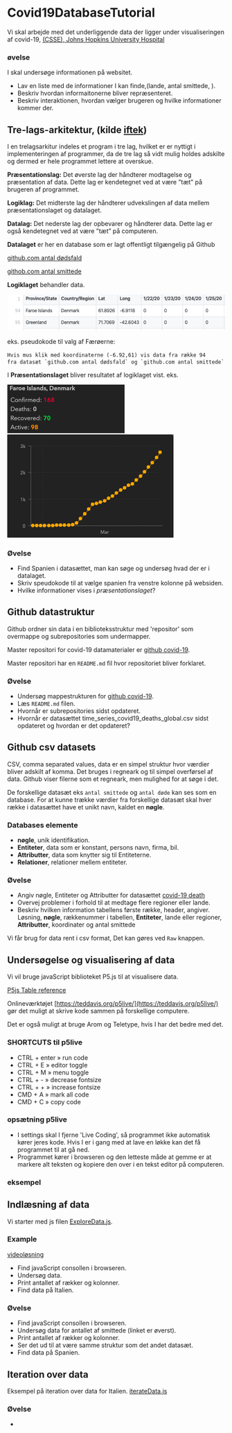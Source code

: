 # Covid19DatabaseTutorial

Vi skal arbejde med det underliggende data der ligger under visualiseringen af covid-19, [(CSSE), Johns Hopkins University Hospital](https://www.arcgis.com/apps/opsdashboard/index.html#/bda7594740fd40299423467b48e9ecf6)

### øvelse
I skal undersøge informationen på websitet.
* Lav en liste med de informationer I kan finde,(lande, antal smittede, ).
* Beskriv hvordan informaitonerne bliver repræsenteret.
* Beskriv interaktionen, hvordan vælger brugeren og hvilke informationer kommer der.


## Tre-lags-arkitektur, (kilde [iftek](http://iftek.dk/leksikon:tre-lags-arkitektur))
I en trelagsarkitur indeles et program i tre lag, hvilket er er nyttigt i implementeringen af programmer, da de tre lag så vidt mulig holdes adskilte og dermed er hele programmet lettere at overskue.

**Præsentationslag:** Det øverste lag der håndterer modtagelse og præsentation af data. Dette lag er kendetegnet ved at være ”tæt” på brugeren af programmet.

**Logiklag:** Det midterste lag der håndterer udvekslingen af data mellem præsentationslaget og datalaget.

**Datalag:** Det nederste lag der opbevarer og håndterer data. Dette lag er også kendetegnet ved at være ”tæt” på computeren.

**Datalaget** er her en database som er lagt offentligt tilgængelig på Github

 [github.com antal dødsfald](https://github.com/CSSEGISandData/COVID-19/blob/master/csse_covid_19_data/csse_covid_19_time_series/time_series_covid19_deaths_global.csv)

[githob.com antal smittede](https://github.com/CSSEGISandData/COVID-19/blob/master/csse_covid_19_data/csse_covid_19_time_series/time_series_covid19_confirmed_global.csv)

**Logiklaget** behandler data.

![dataeksempel](images/database1.png)

eks.
pseudokode til valg af Færøerne:
```
Hvis mus klik med koordinaterne (-6.92,61) vis data fra række 94
fra datasæt `github.com antal dødsfald` og `github.com antal smittede`
```

I **Præsentationslaget** bliver resultatet af logiklaget vist.
eks.

![faeroeerne](images/database2.png)
![graf](images/database3.png)

### Øvelse
* Find Spanien i datasættet, man kan søge og undersøg hvad der er i datalaget.
* Skriv speudokode til at vælge spanien fra venstre kolonne på websiden.
* Hvilke informationer vises i *præsentationslaget*?


## Github datastruktur
Github ordner sin data i en biblioteksstruktur med 'repositor' som overmappe og subrepositories som undermapper.

Master repositori for covid-19 datamaterialer er [github covid-19](https://github.com/CSSEGISandData/COVID-19).

Master repositori har en `README.md` fil hvor repositoriet bliver forklaret.

### Øvelse
*   Undersøg mappestrukturen for  [github covid-19](https://github.com/CSSEGISandData/COVID-19).
* Læs `README.md` filen.
* Hvornår er subrepositories sidst opdateret.
* Hvornår er datasættet time_series_covid19_deaths_global.csv sidst opdateret og hvordan er det opdateret?


## Github csv datasets
CSV, comma separated values, data er en simpel struktur hvor værdier bliver adskilt af komma. Det bruges i regneark og til simpel overførsel af data. Github viser filerne som et regneark, men mulighed for at søge i det.

De forskellige datasæt eks `antal smittede` og `antal døde` kan ses som en database. For at kunne trække værdier fra forskellige datasæt skal hver række i datasættet have et unikt navn, kaldet en **nøgle**.

### Databases elemente
* **nøgle**, unik identifikation.
* **Entiteter**, data som er konstant, persons navn, firma, bil.
* **Attributter**, data som knytter sig til Entiteterne.
* **Relationer**, relationer mellem entiteter.


### Øvelse
* Angiv nøgle, Entiteter og Attributter for datasættet [covid-19 death](https://github.com/CSSEGISandData/COVID-19/blob/master/csse_covid_19_data/csse_covid_19_time_series/time_series_covid19_deaths_global.csv#L8)
* Overvej problemer i forhold til at medtage flere regioner eller lande.
* Beskriv hvilken information tabellens første række, header, angiver.
Løsning, **nøgle**, rækkenummer i tabellen, **Entiteter**, lande eller regioner, **Attributter**, koordinater og antal smittede

Vi får brug for data rent i csv format, Det kan gøres ved `Raw` knappen.

## Undersøgelse og visualisering af data
Vi vil bruge javaScript biblioteket P5.js til at visualisere data.

[P5js Table reference](https://p5js.org/reference/#/p5.Table)

Onlineværktøjet [https://teddavis.org/p5live/](https://teddavis.org/p5live/) gør det muligt at skrive kode sammen på forskellige computere.

Det er også muligt at bruge Arom og Teletype, hvis I har det bedre med det.

### SHORTCUTS til p5live
* CTRL + enter » run code
* CTRL + E » editor toggle
* CTRL + M » menu toggle
* CTRL + - » decrease fontsize
* CTRL + + » increase fontsize
* CMD  + A » mark all code
* CMD  + C » copy code

### opsætning p5live
* I settings skal I fjerne 'Live Coding', så programmet ikke automatisk kører jeres kode. Hvis I er i gang med at lave en løkke kan det få programmet til at gå ned.
* Programmet kører i browseren og den letteste måde at gemme er at markere alt teksten og kopiere den over i en tekst editor på computeren.


### eksempel


## Indlæsning af data

Vi starter med js filen [ExploreData.js](ExploreData.js).

### Example
[videoløsning](https://youtu.be/sfg6oYdRS5I)
* Find javaScript consollen i browseren.
* Undersøg data.
* Print antallet af rækker og kolonner.
* Find data på Italien.


### Øvelse
* Find javaScript consollen i browseren.
* Undersøg data for antallet af smittede (linket er øverst).
* Print antallet af rækker og kolonner.
* Ser det ud til at være samme struktur som det andet datasæt.
* Find data på Spanien.

## Iteration over data
Eksempel på iteration over data for Italien. [iterateData.js](iterateData.js)

### Øvelse
*
